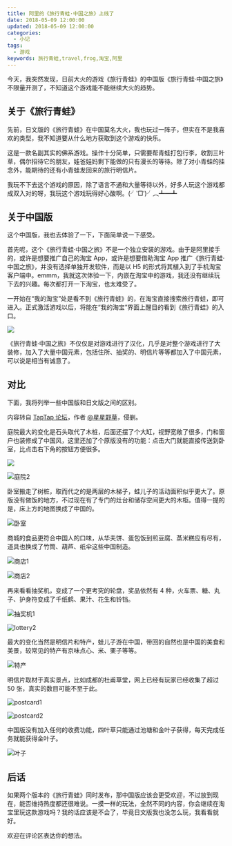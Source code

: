 ```yaml
---
title: 阿里的《旅行青蛙·中国之旅》上线了
date: 2018-05-09 12:00:00
updated: 2018-05-09 12:00:00
categories:
  - 小记
tags:
  - 游戏
keywords: 旅行青蛙,travel,frog,淘宝,阿里
---
```


今天，我突然发现，日前大火的游戏《旅行青蛙》的中国版《旅行青蛙·中国之旅》不限量开测了，不知道这个游戏能不能继续大火的趋势。

<!--more-->

## 关于《旅行青蛙》

先前，日文版的《旅行青蛙》在中国莫名大火，我也玩过一阵子，但实在不是我喜欢的类型，我不知道要从什么地方获取到这个游戏的快乐。

这是一款名副其实的佛系游戏。操作十分简单，只需要帮青蛙打包行李，收割三叶草，偶尔招待它的朋友，娃爸娃妈剩下能做的只有漫长的等待。除了对小青蛙的挂念外，能期待的还有小青蛙发回来的旅行明信片。

我玩不下去这个游戏的原因，除了语言不通和大量等待以外，好多人玩这个游戏都成双入对的呀，我玩这个游戏玩得好心酸啊。(╯‵□′)╯︵┻━┻

## 关于中国版

这个中国版，我也去体验了一下，下面简单说一下感受。

首先呢，这个《旅行青蛙·中国之旅》不是一个独立安装的游戏。由于是阿里接手的，或许是想要推广自己的淘宝 App，或许是想要借助淘宝 App 推广《旅行青蛙·中国之旅》，并没有选择单独开发软件，而是以 H5 的形式将其植入到了手机淘宝客户端中。emmm，我就这次体验一下，内嵌在淘宝中的游戏，我还没有继续玩下去的兴趣。每次都打开一下淘宝，也太难受了。

一开始在“我的淘宝”处是看不到《旅行青蛙》的，在淘宝直接搜索旅行青蛙，即可进入。正式激活游戏以后，将能在“我的淘宝”界面上醒目的看到《旅行青蛙》的入口。

![](https://img.iszy.xyz/20190318220519.png)

《旅行青蛙·中国之旅》不仅仅是对游戏进行了汉化，几乎是对整个游戏进行了大装修，加入了大量中国元素，包括住所、抽奖的、明信片等等都加入了中国元素，可以说是相当有诚意了。

## 对比

下面，我将列举一些中国版和日文版之间的区别。

内容转自 [TapTap 论坛](https://www.taptap.com/topic/2925352)，作者 [@星星野草](https://www.taptap.com/user/6592243)，侵删。

庭院最大的变化是石头取代了木桩，后面还摆了个大缸，视野宽敞了很多，门和窗户也装修成了中国风，这里还加了个原版没有的功能：点击大门就能直接传送到卧室，比点击右下角的按钮方便很多。

![](https://img.iszy.xyz/20190318220532.png)

![庭院2](https://img.iszy.xyz/20190318220548.png)

卧室搬走了树桩，取而代之的是两层的木梯子，蛙儿子的活动面积似乎更大了。原版没有做饭的地方，不过现在有了专门的灶台和储存空间更大的木柜。值得一提的是，床上方的地图换成了中国的。

![卧室](https://img.iszy.xyz/20190318220607.png)

商城的食品更符合中国人的口味，从华夫饼、蛋包饭到煎豆腐、蒸米糕应有尽有，道具也换成了竹筒、葫芦、纸伞这些中国制造。

![商店1](https://img.iszy.xyz/20190318220621.png)

![商店2](https://img.iszy.xyz/20190318220635.png)

再来看看抽奖机，变成了一个更考究的轮盘，奖品依然有 4 种，火车票、糖、丸子、护身符变成了千纸鹤、果汁、花生和铃铛。

![抽奖机1](https://img.iszy.xyz/20190318220648.png)

![lottery2](https://img.iszy.xyz/20190318220708.png)

最大的变化当然是明信片和特产，蛙儿子游在中国，带回的自然也是中国的美食和美景，较常见的特产有京味点心、米、栗子等等。

![特产](https://img.iszy.xyz/20190318220722.png)

明信片取材于真实景点，比如成都的杜甫草堂，网上已经有玩家已经收集了超过 50 张，真实的数目可能不至于此。

![postcard1](https://img.iszy.xyz/20190318220736.png)

![postcard2](https://img.iszy.xyz/20190318220750.png)

中国版没有加入任何的收费功能，四叶草只能通过池塘和金叶子获得，每天完成任务就能获得金叶子。

![叶子](https://img.iszy.xyz/20190318220805.png)

## 后话

如果两个版本的《旅行青蛙》同时发布，那中国版应该会更受欢迎，不过放到现在，能否维持热度都还很难说。一摸一样的玩法，全然不同的内容，你会继续在淘宝里玩这款游戏吗？我的话应该是不会了，毕竟日文版我也没怎么玩，我看看就好。

欢迎在评论区表达你的想法。
